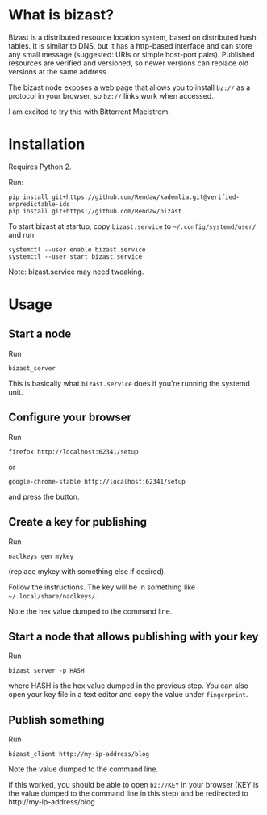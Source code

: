 # What is bizast?

Bizast is a distributed resource location system, based on distributed hash tables.  It is similar to DNS, but it has a http-based interface and can store any small message (suggested: URIs or simple host-port pairs).  Published resources are verified and versioned, so newer versions can replace old versions at the same address.

The bizast node exposes a web page that allows you to install `bz://` as a protocol in your browser, so `bz://` links work when accessed.

I am excited to try this with Bittorrent Maelstrom.

# Installation

Requires Python 2.

Run:
```
pip install git+https://github.com/Rendaw/kademlia.git@verified-unpredictable-ids
pip install git+https://github.com/Rendaw/bizast
```

To start bizast at startup, copy `bizast.service` to `~/.config/systemd/user/` and run
```
systemctl --user enable bizast.service
systemctl --user start bizast.service
```

Note: bizast.service may need tweaking.

# Usage

## Start a node

Run

```
bizast_server
```

This is basically what `bizast.service` does if you're running the systemd unit.

## Configure your browser

Run

```
firefox http://localhost:62341/setup
```

or

```
google-chrome-stable http://localhost:62341/setup
```

and press the button.

## Create a key for publishing

Run

```
naclkeys gen mykey
```

(replace mykey with something else if desired).

Follow the instructions.  The key will be in something like `~/.local/share/naclkeys/`.

Note the hex value dumped to the command line.

## Start a node that allows publishing with your key

Run

```
bizast_server -p HASH
```

where HASH is the hex value dumped in the previous step.  You can also open your key file in a text editor and copy the value under `fingerprint`.

## Publish something

Run

```
bizast_client http://my-ip-address/blog
```

Note the value dumped to the command line.  

If this worked, you should be able to open `bz://KEY` in your browser (KEY is the value dumped to the command line in this step) and be redirected to http://my-ip-address/blog .
